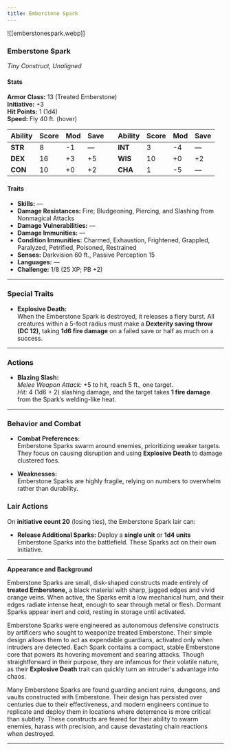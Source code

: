 ```yaml
---
title: Emberstone Spark
---
```



![[emberstonespark.webp]]

### **Emberstone Spark**

*Tiny Construct, Unaligned*

#### **Stats**

**Armor Class:** 13 (Treated Emberstone)  
**Initiative:** +3  
**Hit Points:** 1 (1d4)  
**Speed:** Fly 40 ft. (hover)

| **Ability** | **Score** | **Mod** | **Save** |     | **Ability** | **Score** | **Mod** | **Save** |
| ----------- | --------- | ------- | -------- | --- | ----------- | --------- | ------- | -------- |
| **STR**     | 8         | -1      | —        |     | **INT**     | 3         | -4      | —        |
| **DEX**     | 16        | +3      | +5       |     | **WIS**     | 10        | +0      | +2       |
| **CON**     | 10        | +0      | +2       |     | **CHA**     | 1         | -5      | —        |

#### **Traits**

- **Skills:** —  
- **Damage Resistances:** Fire; Bludgeoning, Piercing, and Slashing from Nonmagical Attacks  
- **Damage Vulnerabilities:** —  
- **Damage Immunities:** —  
- **Condition Immunities:** Charmed, Exhaustion, Frightened, Grappled, Paralyzed, Petrified, Poisoned, Restrained  
- **Senses:** Darkvision 60 ft., Passive Perception 15  
- **Languages:** —  
- **Challenge:** 1/8 (25 XP; PB +2)

---

### **Special Traits**

- **Explosive Death:**  
  When the Emberstone Spark is destroyed, it releases a fiery burst. All creatures within a 5-foot radius must make a **Dexterity saving throw (DC 12)**, taking **1d6 fire damage** on a failed save or half as much on a success.

---

### **Actions**

- **Blazing Slash:**  
  _Melee Weapon Attack:_ +5 to hit, reach 5 ft., one target.  
  _Hit:_ 4 (1d6 + 2) slashing damage, and the target takes **1 fire damage** from the Spark’s welding-like heat.

---

### **Behavior and Combat**

- **Combat Preferences:**  
  Emberstone Sparks swarm around enemies, prioritizing weaker targets. They focus on causing disruption and using **Explosive Death** to damage clustered foes. 
   
- **Weaknesses:**  
  Emberstone Sparks are highly fragile, relying on numbers to overwhelm rather than durability.

### **Lair Actions**

On **initiative count 20** (losing ties), the Emberstone Spark lair can:

- **Release Additional Sparks:** Deploy a **single unit** or **1d4 units** Emberstone Sparks into the battlefield. These Sparks act on their own initiative.

---

**Appearance and Background**

Emberstone Sparks are small, disk-shaped constructs made entirely of **treated Emberstone,** a black material with sharp, jagged edges and vivid orange veins. When active, the Sparks emit a low mechanical hum, and their edges radiate intense heat, enough to sear through metal or flesh. Dormant Sparks appear inert and cold, resting in storage until activated.

Emberstone Sparks were engineered as autonomous defensive constructs by artificers who sought to weaponize treated Emberstone. Their simple design allows them to act as expendable guardians, activated only when intruders are detected. Each Spark contains a compact, stable Emberstone core that powers its hovering movement and searing attacks. Though straightforward in their purpose, they are infamous for their volatile nature, as their **Explosive Death** trait can quickly turn an intruder's advantage into chaos.

Many Emberstone Sparks are found guarding ancient ruins, dungeons, and vaults constructed with Emberstone. Their design has persisted over centuries due to their effectiveness, and modern engineers continue to replicate and deploy them in locations where deterrence is more critical than subtlety. These constructs are feared for their ability to swarm enemies, harass with precision, and cause devastating chain reactions when destroyed.

---






